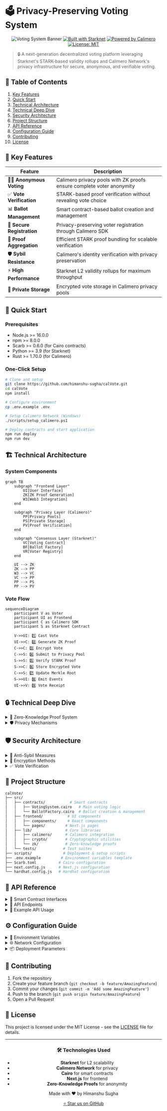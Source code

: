 # 🗳️ Privacy-Preserving Voting System

<div align="center">

![Voting System Banner](https://img.shields.io/badge/🔐_Secure_Voting-Starknet_&_Calimero-blue)
[![Built with Starknet](https://img.shields.io/badge/Built_with-Starknet-yellow.svg)](https://starknet.io)
[![Powered by Calimero](https://img.shields.io/badge/Powered_by-Calimero-purple.svg)](https://calimero.network)
[![License: MIT](https://img.shields.io/badge/License-MIT-green.svg)](https://opensource.org/licenses/MIT)

</div>

> 🔒 A next-generation decentralized voting platform leveraging Starknet's STARK-based validity rollups and Calimero Network's privacy infrastructure for secure, anonymous, and verifiable voting.

## 📑 Table of Contents
1. [Key Features](#-key-features)
2. [Quick Start](#-quick-start)
3. [Technical Architecture](#-technical-architecture)
4. [Technical Deep Dive](#-technical-deep-dive)
5. [Security Architecture](#-security-architecture)
6. [Project Structure](#-project-structure)
7. [API Reference](#-api-reference)
8. [Configuration Guide](#-configuration-guide)
9. [Contributing](#-contributing)
10. [License](#-license)

## 🌟 Key Features

<div align="center">

| Feature | Description |
|---------|-------------|
| 🕵️‍♂️ **Anonymous Voting** | Calimero privacy pools with ZK proofs ensure complete voter anonymity |
| ✅ **Vote Verification** | STARK-based proof verification without revealing vote choice |
| 📊 **Ballot Management** | Smart contract-based ballot creation and management |
| 🔑 **Secure Registration** | Privacy-preserving voter registration through Calimero SDK |
| 🔄 **Proof Aggregation** | Efficient STARK proof bundling for scalable verification |
| 🛡️ **Sybil Resistance** | Calimero's identity verification with privacy preservation |
| ⚡ **High Performance** | Starknet L2 validity rollups for maximum throughput |
| 🔐 **Private Storage** | Encrypted vote storage in Calimero privacy pools |

</div>

## 🚀 Quick Start

### Prerequisites
- Node.js >= 16.0.0
- npm >= 8.0.0
- Scarb >= 0.6.0 (for Cairo contracts)
- Python >= 3.9 (for Starknet)
- Rust >= 1.70.0 (for Calimero)

### One-Click Setup
```bash
# Clone and setup
git clone https://github.com/himanshu-sugha/calVote.git
cd calVote
npm install

# Configure environment
cp .env.example .env

# Setup Calimero Network (Windows)
./scripts/setup_calimero.ps1

# Deploy contracts and start application
npm run deploy
npm run dev
```

## 🏗️ Technical Architecture

### System Components
```mermaid
graph TB
    subgraph "Frontend Layer"
        UI[User Interface]
        ZK[ZK Proof Generation]
        W3[Web3 Integration]
    end

    subgraph "Privacy Layer (Calimero)"
        PP[Privacy Pools]
        PS[Private Storage]
        PV[Proof Verification]
    end

    subgraph "Consensus Layer (Starknet)"
        VC[Voting Contract]
        BF[Ballot Factory]
        VR[Voter Registry]
    end

    UI --> ZK
    ZK --> PP
    W3 --> VC
    VC --> PP
    PP --> PS
    PP --> PV
```

### Vote Flow
```mermaid
sequenceDiagram
    participant V as Voter
    participant UI as Frontend
    participant C as Calimero SDK
    participant S as Starknet Contract
    
    V->>UI: 1️⃣ Cast Vote
    UI->>C: 2️⃣ Generate ZK Proof
    C->>C: 3️⃣ Encrypt Vote
    C->>S: 4️⃣ Submit to Privacy Pool
    S->>S: 5️⃣ Verify STARK Proof
    S->>C: 6️⃣ Store Encrypted Vote
    C->>S: 7️⃣ Update Merkle Root
    S->>UI: 8️⃣ Emit Events
    UI->>V: 9️⃣ Vote Receipt
```

## 🔒 Technical Deep Dive

<details>
<summary>🔐 Zero-Knowledge Proof System</summary>

Our system combines Calimero's privacy infrastructure with Starknet's STARK proofs:

1. **Vote Commitment**
   ```cairo
   #[storage]
   struct Storage {
       vote_commitments: LegacyMap<ContractAddress, felt252>,
       voter_proofs: LegacyMap<ContractAddress, felt252>,
       privacy_pool: felt252,
   }
   ```

2. **Proof Generation**
   ```javascript
   async generateZKProof(vote, voterIdentity) {
       return await calimero.generateProof({
           vote: vote,
           identity: voterIdentity
       });
   }
   ```

3. **Verification Process**
   ```cairo
   fn _verify_calimero_proof(
       self: @ContractState,
       voter: ContractAddress,
       proof: felt252
   ) -> bool
   ```
</details>

<details>
<summary>🛡️ Privacy Mechanisms</summary>

### Calimero Integration
- **Private State Management**
  ```javascript
  class VotingPrivacy {
      constructor(networkConfig) {
          this.calimero = new CalimeroSDK(networkConfig);
      }

      async encryptVote(vote, publicKey) {
          return await this.calimero.encrypt({
              data: vote,
              publicKey: publicKey
          });
      }
  }
  ```

### Vote Privacy
1. **Vote Encryption**
   - Homomorphic encryption via Calimero SDK
   - Privacy pool-based vote storage
   - Merkle tree commitment scheme

2. **Anonymous Channels**
   - Calimero's P2P network routing
   - Privacy pool mixing
   - Decoy traffic generation
</details>

## 🛡️ Security Architecture

<details>
<summary>🔑 Anti-Sybil Measures</summary>

1. **Identity Verification**
   - Multi-factor authentication
   - Proof of personhood checks
   - Credential binding

2. **Rate Limiting**
   ```cairo
   #[starknet::interface]
   trait IRateLimit<T> {
       fn check_rate_limit(self: @T, voter: felt252) -> bool;
       fn update_last_action(ref self: T, voter: felt252);
   }
   ```

3. **Reputation System**
   - Historical voting patterns analysis
   - Behavior scoring
   - Progressive security levels
</details>

<details>
<summary>🔐 Encryption Methods</summary>

### Vote Encryption
```mermaid
graph TB
    A[Raw Vote] --> B[AES-256]
    B --> C[Homomorphic Layer]
    C --> D[ZK Wrapper]
    D --> E[Encrypted Vote]
```

### Key Management
1. **Distributed Key Generation**
   - Shamir's Secret Sharing
   - Threshold signatures
   - Key rotation protocol

2. **Encryption Layers**
   - Transport layer: TLS 1.3
   - Storage layer: AES-256-GCM
   - Protocol layer: Homomorphic encryption
</details>

<details>
<summary>✅ Vote Verification</summary>

### Verification Process
1. **Proof Verification**
   ```cairo
   #[starknet::interface]
   trait IVoteVerifier<T> {
       fn verify_vote(
           self: @T,
           vote_proof: Array<felt252>,
           public_inputs: Array<felt252>
       ) -> bool;
   }
   ```

2. **Receipt Generation**
   - Unique receipt ID
   - Cryptographic proof of inclusion
   - Temporal proof of voting

3. **Audit Trail**
   - Zero-knowledge audit logs
   - Verifiable delay functions
   - Privacy-preserving analytics
</details>

## 📁 Project Structure

```bash
calVote/
├── src/
│   ├── contracts/           # Smart contracts
│   │   ├── VotingSystem.cairo   # Main voting logic
│   │   └── BallotFactory.cairo  # Ballot creation & management
│   ├── frontend/           # UI components
│   │   ├── components/     # React components
│   │   └── pages/         # Next.js pages
│   ├── lib/               # Core libraries
│   │   ├── calimero/      # Calimero integration
│   │   ├── crypto/        # Cryptographic utilities
│   │   └── zk/            # Zero-knowledge proofs
│   └── tests/            # Test suites
├── scripts/              # Deployment & setup scripts
├── .env.example         # Environment variables template
├── Scarb.toml          # Cairo configuration
├── next.config.js      # Next.js configuration
└── hardhat.config.js   # Hardhat configuration
```

## 🔌 API Reference

<details>
<summary>📘 Smart Contract Interfaces</summary>

### Voting System Contract
```cairo
#[starknet::interface]
trait IVotingSystem<T> {
    // Ballot Management
    fn create_ballot(ref self: T, options: Array<felt252>) -> felt252;
    fn close_ballot(ref self: T, ballot_id: felt252);
    
    // Voting Operations
    fn cast_vote(
        ref self: T,
        ballot_id: felt252,
        vote_commitment: felt252,
        proof: Array<felt252>
    );
    fn verify_vote(self: @T, receipt_id: felt252) -> bool;
    
    // Results & Queries
    fn get_results(self: @T, ballot_id: felt252) -> Array<u256>;
    fn get_ballot_status(self: @T, ballot_id: felt252) -> u8;
}
```

### Ballot Factory Contract
```cairo
#[starknet::interface]
trait IBallotFactory<T> {
    fn create_standard_ballot(ref self: T, params: BallotParams) -> felt252;
    fn create_private_ballot(ref self: T, params: PrivateBallotParams) -> felt252;
}
```
</details>

<details>
<summary>🔄 API Endpoints</summary>

### REST API
```typescript
// Ballot Management
POST   /api/ballots/create
GET    /api/ballots/:id
PUT    /api/ballots/:id/close

// Voting
POST   /api/votes/cast
GET    /api/votes/verify/:receiptId

// Results
GET    /api/results/:ballotId
```

### WebSocket Events
```typescript
// Real-time updates
ws://host/events/ballots
ws://host/events/votes
ws://host/events/results
```
</details>

<details>
<summary>📝 Example API Usage</summary>

### Creating a Ballot
```typescript
const ballot = await contract.create_ballot({
    title: "Example Vote",
    options: ["Option 1", "Option 2"],
    start_time: Math.floor(Date.now() / 1000),
    end_time: Math.floor(Date.now() / 1000) + 86400,
    privacy_level: 2
});
```

### Casting a Vote
```typescript
const vote = await contract.cast_vote({
    ballot_id: "0x...",
    vote_commitment: "0x...",
    proof: ["0x...", "0x..."]
});
```

### Verifying a Vote
```typescript
const isValid = await contract.verify_vote({
    receipt_id: "0x..."
});
```
</details>

## ⚙️ Configuration Guide

<details>
<summary>🔧 Environment Variables</summary>

```env
# Network Configuration
STARKNET_NETWORK=        # Network to deploy to (goerli-alpha, mainnet)
STARKNET_PROVIDER_URL=   # RPC endpoint URL
STARKNET_WALLET=         # Wallet address for deployment
STARKNET_PRIVATE_KEY=    # Private key for transactions

# Calimero Configuration
CALIMERO_NODE_NAME=      # Node identifier
CALIMERO_SERVER_PORT=    # API server port (default: 2428)
CALIMERO_SWARM_PORT=     # P2P network port (default: 2528)
CALIMERO_PROTOCOL=       # Protocol type (default: starknet)
CALIMERO_API_KEY=        # API key for Calimero services
CALIMERO_SECRET=         # Secret for encryption

# Application Settings
NEXT_PUBLIC_APP_URL=     # Frontend application URL
NEXT_PUBLIC_API_URL=     # Backend API URL
ENABLE_TESTNET=          # Enable testnet features (true/false)
LOG_LEVEL=              # Logging level (debug, info, warn, error)
```
</details>

<details>
<summary>🌐 Network Configuration</summary>

### Starknet Networks
```javascript
// hardhat.config.js
module.exports = {
    starknet: {
        networks: {
            goerli: {
                url: process.env.STARKNET_PROVIDER_URL,
                chainId: "0x534e5f474f45524c49",
                feederGatewayUrl: "https://alpha4.starknet.io/feeder_gateway",
                gatewayUrl: "https://alpha4.starknet.io/gateway"
            },
            mainnet: {
                url: process.env.STARKNET_PROVIDER_URL,
                chainId: "0x534e5f4d41494e",
                feederGatewayUrl: "https://alpha-mainnet.starknet.io/feeder_gateway",
                gatewayUrl: "https://alpha-mainnet.starknet.io/gateway"
            }
        }
    }
};
```

### Calimero Network
```javascript
// calimero.config.js
module.exports = {
    nodes: [{
        name: process.env.CALIMERO_NODE_NAME,
        serverPort: process.env.CALIMERO_SERVER_PORT,
        swarmPort: process.env.CALIMERO_SWARM_PORT,
        protocol: process.env.CALIMERO_PROTOCOL
    }],
    encryption: {
        type: "AES-256-GCM",
        keyDerivation: "PBKDF2"
    }
};
```
</details>

<details>
<summary>📦 Deployment Parameters</summary>

### Contract Deployment
```typescript
// scripts/deploy.ts
const deploymentParams = {
    network: process.env.STARKNET_NETWORK,
    wallet: process.env.STARKNET_WALLET,
    contracts: {
        votingSystem: {
            salt: "0x...",
            constructorCalldata: [...],
            maxFee: "1000000000000000"
        },
        ballotFactory: {
            salt: "0x...",
            constructorCalldata: [...],
            maxFee: "1000000000000000"
        }
    }
};
```

### Verification Settings
```typescript
// scripts/verify.ts
const verificationParams = {
    compiler: {
        version: "0.6.0",
        optimization: true
    },
    sourceFiles: [
        "src/contracts/VotingSystem.cairo",
        "src/contracts/BallotFactory.cairo"
    ],
    constructorArguments: [...],
    libraries: {}
};
```
</details>

## 🤝 Contributing

1. Fork the repository
2. Create your feature branch (`git checkout -b feature/AmazingFeature`)
3. Commit your changes (`git commit -m 'Add some AmazingFeature'`)
4. Push to the branch (`git push origin feature/AmazingFeature`)
5. Open a Pull Request

## 📄 License

This project is licensed under the MIT License - see the [LICENSE](LICENSE) file for details.

---

<div align="center">

### 🛠️ Technologies Used
- **Starknet** for L2 scalability
- **Calimero Network** for privacy
- **Cairo** for smart contracts
- **Next.js** for frontend
- **Zero-Knowledge Proofs** for anonymity

Made with ❤️ by Himanshu Sugha

[⭐ Star us on GitHub](https://github.com/himanshu-sugha/calVote)

</div>
